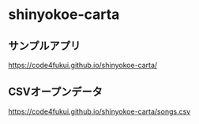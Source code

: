 # shinyokoe-carta

## サンプルアプリ

https://code4fukui.github.io/shinyokoe-carta/

## CSVオープンデータ

https://code4fukui.github.io/shinyokoe-carta/songs.csv

 
